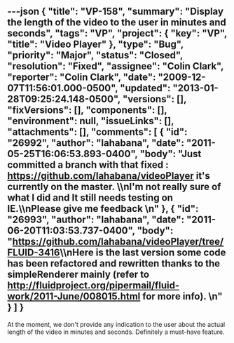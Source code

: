 ---json
{
  "title": "VP-158",
  "summary": "Display the length of the video to the user in minutes and seconds",
  "tags": "VP",
  "project": {
    "key": "VP",
    "title": "Video Player"
  },
  "type": "Bug",
  "priority": "Major",
  "status": "Closed",
  "resolution": "Fixed",
  "assignee": "Colin Clark",
  "reporter": "Colin Clark",
  "date": "2009-12-07T11:56:01.000-0500",
  "updated": "2013-01-28T09:25:24.148-0500",
  "versions": [],
  "fixVersions": [],
  "components": [],
  "environment": null,
  "issueLinks": [],
  "attachments": [],
  "comments": [
    {
      "id": "26992",
      "author": "lahabana",
      "date": "2011-05-25T16:06:53.893-0400",
      "body": "Just committed a branch with that fixed : <https://github.com/lahabana/videoPlayer> it's currently on the master. \\\nI'm not really sure of what I did and It still needs testing on IE.\\\nPlease give me feedback&#x20;\n"
    },
    {
      "id": "26993",
      "author": "lahabana",
      "date": "2011-06-20T11:03:53.737-0400",
      "body": "<https://github.com/lahabana/videoPlayer/tree/FLUID-3416>\\\nHere is the last version some code has been refactored and rewritten thanks to the simpleRenderer mainly (refer to <http://fluidproject.org/pipermail/fluid-work/2011-June/008015.html> for more info).&#x20;\n"
    }
  ]
}
---
At the moment, we don't provide any indication to the user about the actual length of the video in minutes and seconds. Definitely a must-have feature.

        